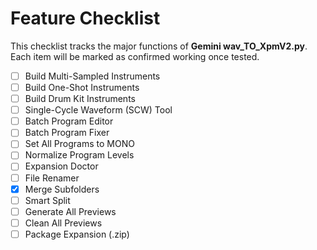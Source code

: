 # Feature Checklist

This checklist tracks the major functions of **Gemini wav_TO_XpmV2.py**. Each item will be marked as confirmed working once tested.

- [ ] Build Multi-Sampled Instruments
- [ ] Build One-Shot Instruments
- [ ] Build Drum Kit Instruments
- [ ] Single-Cycle Waveform (SCW) Tool
- [ ] Batch Program Editor
- [ ] Batch Program Fixer
- [ ] Set All Programs to MONO
- [ ] Normalize Program Levels
- [ ] Expansion Doctor
- [ ] File Renamer
- [x] Merge Subfolders
- [ ] Smart Split
- [ ] Generate All Previews
- [ ] Clean All Previews
- [ ] Package Expansion (.zip)
